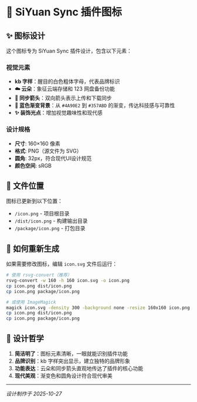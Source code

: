 # 📱 SiYuan Sync 插件图标

## ✨ 图标设计

这个图标专为 SiYuan Sync 插件设计，包含以下元素：

### 视觉元素
- **kb 字样**：醒目的白色粗体字母，代表品牌标识
- **☁️ 云朵**：象征云端存储和 123 网盘备份功能
- **🔄 同步箭头**：双向箭头表示上传和下载同步
- **💙 蓝色渐变背景**：从 `#4A90E2` 到 `#357ABD` 的渐变，传达科技感与可靠性
- **✨ 装饰光点**：增加视觉趣味性和现代感

### 设计规格
- **尺寸**: 160×160 像素
- **格式**: PNG（源文件为 SVG）
- **圆角**: 32px，符合现代UI设计规范
- **颜色空间**: sRGB

## 📂 文件位置

图标已更新到以下位置：
- `/icon.png` - 项目根目录
- `/dist/icon.png` - 构建输出目录
- `/package/icon.png` - 打包目录

## 🔄 如何重新生成

如果需要修改图标，编辑 `icon.svg` 文件后运行：

```bash
# 使用 rsvg-convert（推荐）
rsvg-convert -w 160 -h 160 icon.svg -o icon.png
cp icon.png dist/icon.png
cp icon.png package/icon.png

# 或使用 ImageMagick
magick icon.svg -density 300 -background none -resize 160x160 icon.png
cp icon.png dist/icon.png
cp icon.png package/icon.png
```

## 🎨 设计哲学

1. **简洁明了**：图标元素清晰，一眼就能识别插件功能
2. **品牌识别**：kb 字样突出显示，建立独特的品牌形象
3. **功能表达**：云朵和同步箭头直观地传达了插件的核心功能
4. **现代美观**：渐变色和圆角设计符合现代审美

---

*设计制作于 2025-10-27*

